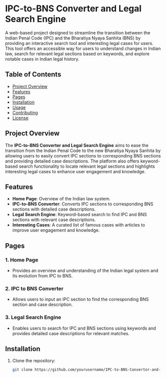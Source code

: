 # IPC-to-BNS Converter and Legal Search Engine

A web-based project designed to streamline the transition between the Indian Penal Code (IPC) and the Bharatiya Nyaya Sanhita (BNS) by providing an interactive search tool and interesting legal cases for users. This tool offers an accessible way for users to understand changes in Indian law, search for relevant legal sections based on keywords, and explore notable cases in Indian legal history.

## Table of Contents

- [Project Overview](#project-overview)
- [Features](#features)
- [Pages](#pages)
- [Installation](#installation)
- [Usage](#usage)
- [Contributing](#contributing)
- [License](#license)

## Project Overview

The **IPC-to-BNS Converter and Legal Search Engine** aims to ease the transition from the Indian Penal Code to the new Bharatiya Nyaya Sanhita by allowing users to easily convert IPC sections to corresponding BNS sections and providing detailed case descriptions. The platform also offers keyword-based search functionality to locate relevant legal sections and highlights interesting legal cases to enhance user engagement and knowledge.

## Features

- **Home Page**: Overview of the Indian law system.
- **IPC-to-BNS Converter**: Converts IPC sections to corresponding BNS sections with detailed case descriptions.
- **Legal Search Engine**: Keyword-based search to find IPC and BNS sections with relevant case descriptions.
- **Interesting Cases**: A curated list of famous cases with articles to improve user engagement and knowledge.

## Pages

### 1. Home Page
   - Provides an overview and understanding of the Indian legal system and its evolution from IPC to BNS.

### 2. IPC to BNS Converter
   - Allows users to input an IPC section to find the corresponding BNS section and case description.

### 3. Legal Search Engine
   - Enables users to search for IPC and BNS sections using keywords and provides detailed case descriptions for relevant matches.

## Installation

1. Clone the repository:
   ```bash
   git clone https://github.com/yourusername/IPC-to-BNS-Convertor-and-Legal-Search-Engine.git
